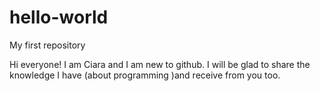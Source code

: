 # hello-world
My first repository

Hi everyone! I am Ciara and I am new to github. I will be glad to share the knowledge I have (about programming )and receive from you too. 
